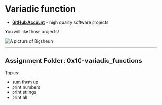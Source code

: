 # Variadic function

- __[GitHub Account](github.com/Bigsheun)__ - high quality software projects


You will like those projects!


 ![A picture of Bigsheun](https://avatars.githubusercontent.com/u/88635898?s=120&v=4 "Bigsehun")
___
## Assignment Folder: 0x10-variadic_functions

Topics:
 - sum them up
 - print numbers
 - print strings
 - print all
